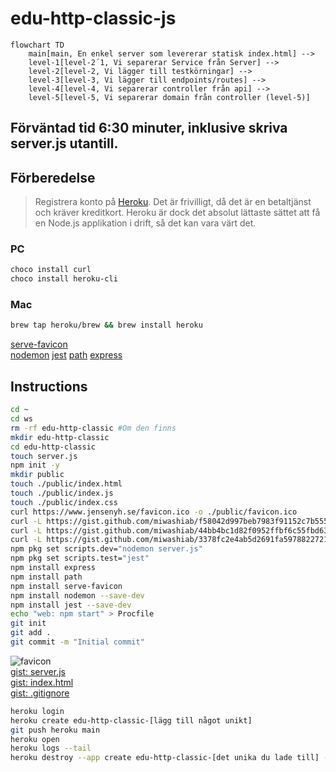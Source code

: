 # edu-http-classic-js

```mermaid
flowchart TD
    main[main, En enkel server som levererar statisk index.html] --> 
    level-1[level-2´1, Vi separerar Service från Server] --> 
    level-2[level-2, Vi lägger till testkörningar] --> 
    level-3[level-3, Vi lägger till endpoints/routes] --> 
    level-4[level-4, Vi separerar controller från api] --> 
    level-5[level-5, Vi separerar domain från controller (level-5)]
```

## Förväntad tid 6:30 minuter, inklusive skriva server.js utantill.

## Förberedelse

> Registrera konto på [Heroku](https://devcenter.heroku.com/). Det är frivilligt, då det är en betaltjänst och kräver kreditkort. 
> Heroku är dock det absolut lättaste sättet att få en Node.js applikation i drift, så det kan vara värt det.

### PC

```bash
choco install curl
choco install heroku-cli
```

### Mac

```bash
brew tap heroku/brew && brew install heroku
```

[serve-favicon](https://expressjs.com/en/resources/middleware/serve-favicon.html)  
[nodemon](https://www.npmjs.com/package/nodemon)
[jest](https://www.npmjs.com/package/jest)
[path](https://www.npmjs.com/package/path)
[express](https://www.npmjs.com/package/express)

## Instructions

```bash
cd ~
cd ws
rm -rf edu-http-classic #Om den finns
mkdir edu-http-classic
cd edu-http-classic
touch server.js
npm init -y
mkdir public
touch ./public/index.html
touch ./public/index.js
touch ./public/index.css
curl https://www.jensenyh.se/favicon.ico -o ./public/favicon.ico
curl -L https://gist.github.com/miwashiab/f58042d997beb7983f91152c7b555529/raw/server.js -o server.js
curl -L https://gist.github.com/miwashiab/44bb4bc1d82f0952ffbf6c55fbd63ec8/raw/index.html -o  ./public/index.html
curl -L https://gist.github.com/miwashiab/3378fc2e4ab5d2691fa5978822721796/raw/.gitignore -o .gitignore
npm pkg set scripts.dev="nodemon server.js"
npm pkg set scripts.test="jest"
npm install express
npm install path
npm install serve-favicon
npm install nodemon --save-dev
npm install jest --save-dev
echo "web: npm start" > Procfile
git init
git add .
git commit -m "Initial commit"
```

![favicon](https://www.jensenyh.se/favicon.ico)  
[gist: server.js]( https://gist.github.com/miwashiab/f58042d997beb7983f91152c7b555529)  
[gist: index.html](https://gist.github.com/miwashiab/44bb4bc1d82f0952ffbf6c55fbd63ec8)  
[gist: .gitignore](https://gist.github.com/miwashiab/3378fc2e4ab5d2691fa5978822721796)  

```bash
heroku login
heroku create edu-http-classic-[lägg till något unikt]
git push heroku main
heroku open
heroku logs --tail
heroku destroy --app create edu-http-classic-[det unika du lade till] -c edu-http-classic-[det unika du lade till]
```

